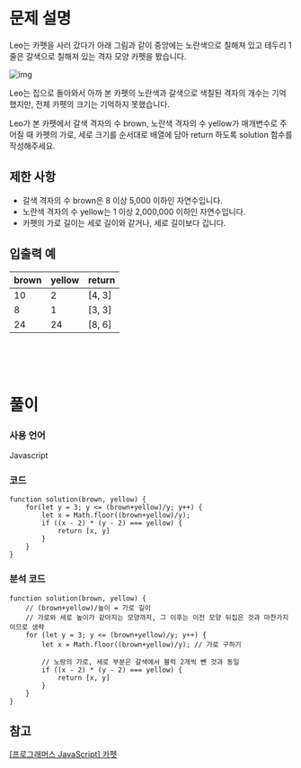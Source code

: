 # 문제 설명

Leo는 카펫을 사러 갔다가 아래 그림과 같이 중앙에는 노란색으로 칠해져 있고 테두리 1줄은 갈색으로 칠해져 있는 격자 모양 카펫을 봤습니다.

![img](https://grepp-programmers.s3.ap-northeast-2.amazonaws.com/files/production/b1ebb809-f333-4df2-bc81-02682900dc2d/carpet.png)

Leo는 집으로 돌아와서 아까 본 카펫의 노란색과 갈색으로 색칠된 격자의 개수는 기억했지만, 전체 카펫의 크기는 기억하지 못했습니다.

Leo가 본 카펫에서 갈색 격자의 수 brown, 노란색 격자의 수 yellow가 매개변수로 주어질 때 카펫의 가로, 세로 크기를 순서대로 배열에 담아 return 하도록 solution 함수를 작성해주세요.

## 제한 사항

- 갈색 격자의 수 brown은 8 이상 5,000 이하인 자연수입니다.
- 노란색 격자의 수 yellow는 1 이상 2,000,000 이하인 자연수입니다.
- 카펫의 가로 길이는 세로 길이와 같거나, 세로 길이보다 깁니다.

## 입출력 예

|brown|yellow|return|
|---|--|--|
|10|2|[4, 3]|
|8|1|[3, 3]|
|24|24|[8, 6]|

<br />
<br />
<br />

# 풀이

### 사용 언어

Javascript

### 코드
```
function solution(brown, yellow) {
    for(let y = 3; y <= (brown+yellow)/y; y++) {
        let x = Math.floor((brown+yellow)/y);
        if ((x - 2) * (y - 2) === yellow) {
            return [x, y]
        }
    }
}
```

### 분석 코드
```
function solution(brown, yellow) {
    // (brown+yellow)/높이 = 가로 길이
    // 가로와 세로 높이가 같아지는 모양까지, 그 이후는 이전 모양 뒤집은 것과 마찬가지이므로 생략
    for (let y = 3; y <= (brown+yellow)/y; y++) {
        let x = Math.floor((brown+yellow)/y); // 가로 구하기

        // 노랑의 가로, 세로 부분은 갈색에서 블럭 2개씩 뺀 것과 동일
        if ((x - 2) * (y - 2) === yellow) {
            return [x, y]
        }
    }
}
```

## 참고
[[프로그래머스 JavaScript] 카펫](https://velog.io/@eldoradodo/%ED%94%84%EB%A1%9C%EA%B7%B8%EB%9E%98%EB%A8%B8%EC%8A%A4-JavaScript-%EC%B9%B4%ED%8E%AB)